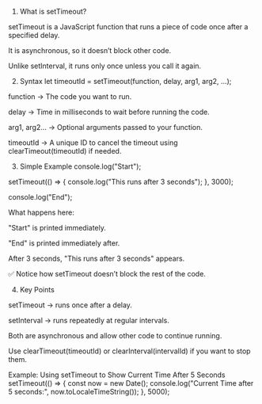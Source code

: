 1. What is setTimeout?

setTimeout is a JavaScript function that runs a piece of code once after a specified delay.

It is asynchronous, so it doesn’t block other code.

Unlike setInterval, it runs only once unless you call it again.

2. Syntax
   let timeoutId = setTimeout(function, delay, arg1, arg2, ...);

function → The code you want to run.

delay → Time in milliseconds to wait before running the code.

arg1, arg2… → Optional arguments passed to your function.

timeoutId → A unique ID to cancel the timeout using clearTimeout(timeoutId) if needed.

3. Simple Example
   console.log("Start");

setTimeout(() => {
console.log("This runs after 3 seconds");
}, 3000);

console.log("End");

What happens here:

"Start" is printed immediately.

"End" is printed immediately after.

After 3 seconds, "This runs after 3 seconds" appears.

✅ Notice how setTimeout doesn’t block the rest of the code.

4. Key Points

setTimeout → runs once after a delay.

setInterval → runs repeatedly at regular intervals.

Both are asynchronous and allow other code to continue running.

Use clearTimeout(timeoutId) or clearInterval(intervalId) if you want to stop them.

Example: Using setTimeout to Show Current Time After 5 Seconds
setTimeout(() => {
const now = new Date();
console.log("Current Time after 5 seconds:", now.toLocaleTimeString());
}, 5000);
